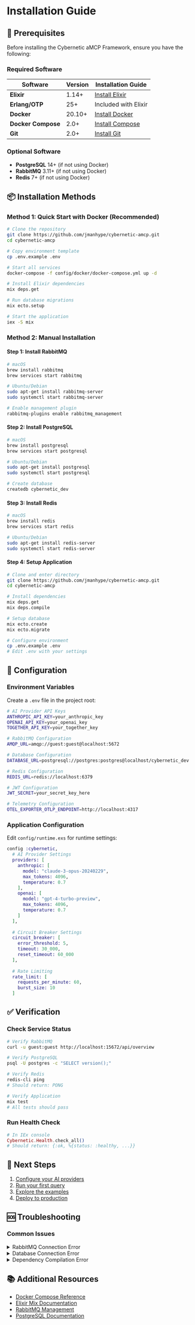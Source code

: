 # Installation Guide

## 🎯 Prerequisites

Before installing the Cybernetic aMCP Framework, ensure you have the following:

### Required Software

| Software | Version | Installation Guide |
|----------|---------|-------------------|
| **Elixir** | 1.14+ | [Install Elixir](https://elixir-lang.org/install.html) |
| **Erlang/OTP** | 25+ | Included with Elixir |
| **Docker** | 20.10+ | [Install Docker](https://docs.docker.com/get-docker/) |
| **Docker Compose** | 2.0+ | [Install Compose](https://docs.docker.com/compose/install/) |
| **Git** | 2.0+ | [Install Git](https://git-scm.com/downloads) |

### Optional Software

- **PostgreSQL** 14+ (if not using Docker)
- **RabbitMQ** 3.11+ (if not using Docker)
- **Redis** 7+ (if not using Docker)

## 📦 Installation Methods

### Method 1: Quick Start with Docker (Recommended)

```bash
# Clone the repository
git clone https://github.com/jmanhype/cybernetic-amcp.git
cd cybernetic-amcp

# Copy environment template
cp .env.example .env

# Start all services
docker-compose -f config/docker/docker-compose.yml up -d

# Install Elixir dependencies
mix deps.get

# Run database migrations
mix ecto.setup

# Start the application
iex -S mix
```

### Method 2: Manual Installation

#### Step 1: Install RabbitMQ

```bash
# macOS
brew install rabbitmq
brew services start rabbitmq

# Ubuntu/Debian
sudo apt-get install rabbitmq-server
sudo systemctl start rabbitmq-server

# Enable management plugin
rabbitmq-plugins enable rabbitmq_management
```

#### Step 2: Install PostgreSQL

```bash
# macOS
brew install postgresql
brew services start postgresql

# Ubuntu/Debian
sudo apt-get install postgresql
sudo systemctl start postgresql

# Create database
createdb cybernetic_dev
```

#### Step 3: Install Redis

```bash
# macOS
brew install redis
brew services start redis

# Ubuntu/Debian
sudo apt-get install redis-server
sudo systemctl start redis-server
```

#### Step 4: Setup Application

```bash
# Clone and enter directory
git clone https://github.com/jmanhype/cybernetic-amcp.git
cd cybernetic-amcp

# Install dependencies
mix deps.get
mix deps.compile

# Setup database
mix ecto.create
mix ecto.migrate

# Configure environment
cp .env.example .env
# Edit .env with your settings
```

## 🔧 Configuration

### Environment Variables

Create a `.env` file in the project root:

```bash
# AI Provider API Keys
ANTHROPIC_API_KEY=your_anthropic_key
OPENAI_API_KEY=your_openai_key
TOGETHER_API_KEY=your_together_key

# RabbitMQ Configuration
AMQP_URL=amqp://guest:guest@localhost:5672

# Database Configuration
DATABASE_URL=postgresql://postgres:postgres@localhost/cybernetic_dev

# Redis Configuration
REDIS_URL=redis://localhost:6379

# JWT Configuration
JWT_SECRET=your_secret_key_here

# Telemetry Configuration
OTEL_EXPORTER_OTLP_ENDPOINT=http://localhost:4317
```

### Application Configuration

Edit `config/runtime.exs` for runtime settings:

```elixir
config :cybernetic,
  # AI Provider Settings
  providers: [
    anthropic: [
      model: "claude-3-opus-20240229",
      max_tokens: 4096,
      temperature: 0.7
    ],
    openai: [
      model: "gpt-4-turbo-preview",
      max_tokens: 4096,
      temperature: 0.7
    ]
  ],
  
  # Circuit Breaker Settings
  circuit_breaker: [
    error_threshold: 5,
    timeout: 30_000,
    reset_timeout: 60_000
  ],
  
  # Rate Limiting
  rate_limit: [
    requests_per_minute: 60,
    burst_size: 10
  ]
```

## ✅ Verification

### Check Service Status

```bash
# Verify RabbitMQ
curl -u guest:guest http://localhost:15672/api/overview

# Verify PostgreSQL
psql -U postgres -c "SELECT version();"

# Verify Redis
redis-cli ping
# Should return: PONG

# Verify Application
mix test
# All tests should pass
```

### Run Health Check

```elixir
# In IEx console
Cybernetic.Health.check_all()
# Should return: {:ok, %{status: :healthy, ...}}
```

## 🚀 Next Steps

1. [Configure your AI providers](configuration.md)
2. [Run your first query](first-query.md)
3. [Explore the examples](../examples/basic-usage.md)
4. [Deploy to production](../deployment/production.md)

## 🆘 Troubleshooting

### Common Issues

<details>
<summary>RabbitMQ Connection Error</summary>

```bash
# Check if RabbitMQ is running
sudo systemctl status rabbitmq-server

# Check logs
sudo journalctl -u rabbitmq-server

# Restart RabbitMQ
sudo systemctl restart rabbitmq-server
```
</details>

<details>
<summary>Database Connection Error</summary>

```bash
# Check PostgreSQL status
sudo systemctl status postgresql

# Check connection
psql -U postgres -h localhost

# Reset password if needed
sudo -u postgres psql
ALTER USER postgres PASSWORD 'newpassword';
```
</details>

<details>
<summary>Dependency Compilation Error</summary>

```bash
# Clear build artifacts
mix deps.clean --all
rm -rf _build

# Reinstall dependencies
mix deps.get
mix deps.compile
```
</details>

## 📚 Additional Resources

- [Docker Compose Reference](https://docs.docker.com/compose/)
- [Elixir Mix Documentation](https://hexdocs.pm/mix/Mix.html)
- [RabbitMQ Management](https://www.rabbitmq.com/management.html)
- [PostgreSQL Documentation](https://www.postgresql.org/docs/)